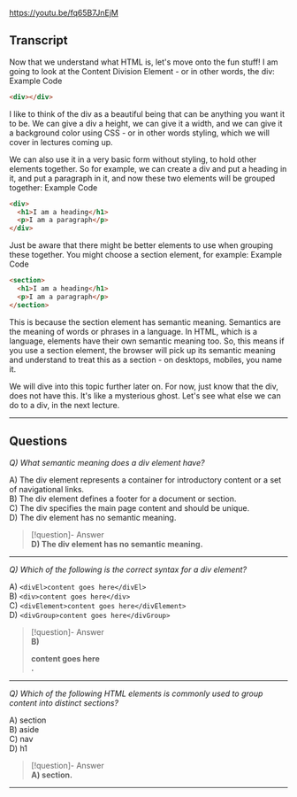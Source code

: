 https://youtu.be/fq65B7JnEjM

## Transcript
Now that we understand what HTML is, let's move onto the fun stuff! I am going to look at the Content Division Element - or in other words, the div:
Example Code

```html
<div></div>
```

I like to think of the div as a beautiful being that can be anything you want it to be. We can give a div a height, we can give it a width, and we can give it a background color using CSS - or in other words styling, which we will cover in lectures coming up.

We can also use it in a very basic form without styling, to hold other elements together. So for example, we can create a div and put a heading in it, and put a paragraph in it, and now these two elements will be grouped together:
Example Code

```html
<div>
  <h1>I am a heading</h1>
  <p>I am a paragraph</p>
</div>
```

Just be aware that there might be better elements to use when grouping these together. You might choose a section element, for example:
Example Code

```html
<section>
  <h1>I am a heading</h1>
  <p>I am a paragraph</p>
</section>
```

This is because the section element has semantic meaning. Semantics are the meaning of words or phrases in a language. In HTML, which is a language, elements have their own semantic meaning too. So, this means if you use a section element, the browser will pick up its semantic meaning and understand to treat this as a section - on desktops, mobiles, you name it. 

We will dive into this topic further later on. For now, just know that the div, does not have this. It's like a mysterious ghost. Let's see what else we can do to a div, in the next lecture.

---

## Questions
*Q) What semantic meaning does a div element have?*

A) The div element represents a container for introductory content or a set of navigational links.  
B) The div element defines a footer for a document or section.  
C) The div specifies the main page content and should be unique.  
D) The div element has no semantic meaning.  

> [!question]- Answer  
> **D) The div element has no semantic meaning.**  

---

*Q) Which of the following is the correct syntax for a div element?*

A) `<divEl>content goes here</divEl>`  
B) `<div>content goes here</div>`  
C) `<divElement>content goes here</divElement>`  
D) `<divGroup>content goes here</divGroup>`  

> [!question]- Answer  
> **B) <div>content goes here</div>.**  

---

*Q) Which of the following HTML elements is commonly used to group content into distinct sections?*

A) section  
B) aside  
C) nav  
D) h1  

> [!question]- Answer  
> **A) section.**  

---

